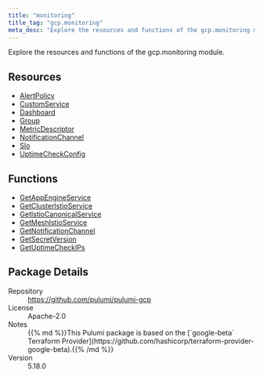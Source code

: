 ```yaml
---
title: "monitoring"
title_tag: "gcp.monitoring"
meta_desc: "Explore the resources and functions of the gcp.monitoring module."
---
```


<!-- WARNING: this file was generated by Pulumi Docs Generator. -->
<!-- Do not edit by hand unless you're certain you know what you are doing! -->

Explore the resources and functions of the gcp.monitoring module.

<h2 id="resources">Resources</h2>
<ul class="api">
    <li><a href="alertpolicy" title="AlertPolicy"><span class="symbol resource"></span>AlertPolicy</a></li>
    <li><a href="customservice" title="CustomService"><span class="symbol resource"></span>CustomService</a></li>
    <li><a href="dashboard" title="Dashboard"><span class="symbol resource"></span>Dashboard</a></li>
    <li><a href="group" title="Group"><span class="symbol resource"></span>Group</a></li>
    <li><a href="metricdescriptor" title="MetricDescriptor"><span class="symbol resource"></span>MetricDescriptor</a></li>
    <li><a href="notificationchannel" title="NotificationChannel"><span class="symbol resource"></span>NotificationChannel</a></li>
    <li><a href="slo" title="Slo"><span class="symbol resource"></span>Slo</a></li>
    <li><a href="uptimecheckconfig" title="UptimeCheckConfig"><span class="symbol resource"></span>UptimeCheckConfig</a></li>
</ul>

<h2 id="functions">Functions</h2>
<ul class="api">
    <li><a href="getappengineservice" title="GetAppEngineService"><span class="symbol function"></span>GetAppEngineService</a></li>
    <li><a href="getclusteristioservice" title="GetClusterIstioService"><span class="symbol function"></span>GetClusterIstioService</a></li>
    <li><a href="getistiocanonicalservice" title="GetIstioCanonicalService"><span class="symbol function"></span>GetIstioCanonicalService</a></li>
    <li><a href="getmeshistioservice" title="GetMeshIstioService"><span class="symbol function"></span>GetMeshIstioService</a></li>
    <li><a href="getnotificationchannel" title="GetNotificationChannel"><span class="symbol function"></span>GetNotificationChannel</a></li>
    <li><a href="getsecretversion" title="GetSecretVersion"><span class="symbol function"></span>GetSecretVersion</a></li>
    <li><a href="getuptimecheckips" title="GetUptimeCheckIPs"><span class="symbol function"></span>GetUptimeCheckIPs</a></li>
</ul>

<h2 id="package-details">Package Details</h2>
<dl class="package-details">
	<dt>Repository</dt>
	<dd><a href="https://github.com/pulumi/pulumi-gcp">https://github.com/pulumi/pulumi-gcp</a></dd>
	<dt>License</dt>
	<dd>Apache-2.0</dd>
	<dt>Notes</dt>
	<dd>{{% md %}}This Pulumi package is based on the [`google-beta` Terraform Provider](https://github.com/hashicorp/terraform-provider-google-beta).{{% /md %}}</dd>
	<dt>Version</dt>
	<dd>5.18.0</dd>
</dl>

